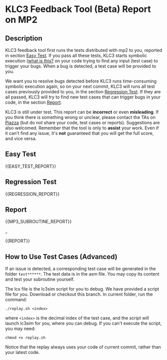 # KLC3 Feedback Tool (Beta) Report on MP2

## Description

KLC3 feedback tool first runs the tests distributed with mp2 to you, reported in section [Easy Test](#easy-test).
If you pass all these tests, KLC3 starts symbolic execution ([what is this?](https://en.wikipedia.org/wiki/Symbolic_execution)
on your code trying to find any input (test case) to trigger your bugs. When a bug is detected, a test case will be provided to you.

We want you to resolve bugs detected before KLC3
runs time-consuming symbolic execution again, so on your next commit, KLC3 will runs all test cases previously provided
to you, in the section [Regression Test](#regression-test). If they are all passed, KLC3 will try to find new test
cases that can trigger bugs in your code, in the section [Report](#report).

KLC3 is still under test. This report can be **incorrect** or even **misleading**. If you think there is
something wrong or unclear, please contact the TAs on [Piazza](http://piazza.com/illinois/fall2020/ece220zjui)
(but do not share your code, test cases or reports). Suggestions are also welcomed. Remember that the tool is only
to **assist** your work. Even if it can't find any issue, it's **not** guaranteed that you will get the full score,
and vice versa.

## Easy Test

{{EASY_TEST_REPORT}}


## Regression Test

{{REGRESSION_REPORT}}

## Report

{{MP3_SUBROUTINE_REPORT}}

_

{{REPORT}}

## How to Use Test Cases (Advanced)

If an issue is detected, a corresponding test case will be generated in the folder `test******`. The test data is in
the asm file. You may copy its content and test your subroutine yourself.

The lcs file is the lc3sim script for you to debug. We have provided a script file for you. Download or checkout this
branch. In current folder, run the command:

```
./replay.sh <index>
```

where `<index>` is the decimal index of the test case, and the script will launch lc3sim for you, where you can debug.
If you can't execute the script, you may need:

```
chmod +x replay.sh
```

Notice that the replay always uses your code of current commit, rather than your latest code.